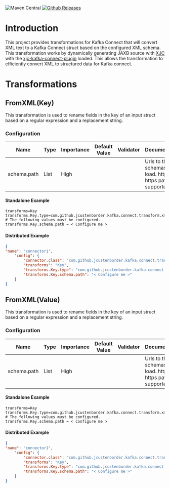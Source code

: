 ![Maven Central](https://img.shields.io/maven-central/v/com.github.jcustenborder.kafka.connect/kafka-connect-transform-xml.svg)
[![Github Releases](https://img.shields.io/github/downloads/jcustenborder/kafka-connect-transform-xml/total.svg)](https://github.com/jcustenborder/kafka-connect-transform-xml/releases/latest)

# Introduction

This project provides transformations for Kafka Connect that will convert XML text to a Kafka Connect
struct based on the configured XML schema. This transformation works by dynamically generating 
JAXB source with [XJC](https://docs.oracle.com/javase/8/docs/technotes/tools/unix/xjc.html) with the
[xjc-kafka-connect-plugin](https://github.com/jcustenborder/xjc-kafka-connect-plugin) loaded. This 
allows the transformation to efficiently convert XML to structured data for Kafka connect.

# Transformations

## FromXML(Key)

This transformation is used to rename fields in the key of an input struct based on a regular expression and a replacement string.

### Configuration

| Name         | Type   | Importance | Default Value | Validator | Documentation                                                   |
| ------------ | ------ | ---------- | ------------- | --------- | --------------------------------------------------------------- |
| schema.path  | List   | High       |               |           | Urls to the schemas to load. http and https paths are supported |


#### Standalone Example

```properties
transforms=Key
transforms.Key.type=com.github.jcustenborder.kafka.connect.transform.xml.FromXml$Value
# The following values must be configured.
transforms.Key.schema.path = < Configure me >
```

#### Distributed Example

```json
{
"name": "connector1",
    "config": {
        "connector.class": "com.github.jcustenborder.kafka.connect.transform.xml.FromXml$Value",
        "transforms": "Key",
        "transforms.Key.type": "com.github.jcustenborder.kafka.connect.transform.xml.FromXml$Value",
        "transforms.Key.schema.path": "< Configure me >"
    }
}
```

## FromXML(Value)

This transformation is used to rename fields in the key of an input struct based on a regular expression and a replacement string.

### Configuration

| Name         | Type   | Importance | Default Value | Validator | Documentation                                                   |
| ------------ | ------ | ---------- | ------------- | --------- | --------------------------------------------------------------- |
| schema.path  | List   | High       |               |           | Urls to the schemas to load. http and https paths are supported |


#### Standalone Example

```properties
transforms=Key
transforms.Key.type=com.github.jcustenborder.kafka.connect.transform.xml.FromXml$Value
# The following values must be configured.
transforms.Key.schema.path = < Configure me >
```

#### Distributed Example

```json
{
"name": "connector1",
    "config": {
        "connector.class": "com.github.jcustenborder.kafka.connect.transform.xml.FromXml$Value",
        "transforms": "Key",
        "transforms.Key.type": "com.github.jcustenborder.kafka.connect.transform.xml.FromXml$Value",
        "transforms.Key.schema.path": "< Configure me >"
    }
}
```